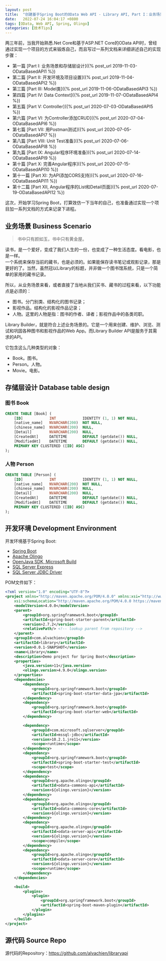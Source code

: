 ```yaml
---
layout: post
title:  "创建基于Spring Boot的OData Web API - Library API, Part I：业务场景和存储层设计"
date:   2022-07-24 16:04:17 +0800
tags: [OData, Web API, Spring, Olingo]
categories: [技术Tips]
---
```


两三年前，当我开始熟悉.Net Core和基于ASP.NET Core的OData API时，曾经通过实现一个项目的方式来锻炼自己，而且写过一系列文档来详细讲述自己的实现步骤：   
- 第一篇 [Part I:  业务场景和存储层设计]({% post_url 2019-11-03-ODataBasedAPI1 %}) 
- 第二篇 [Part II:  开发环境及项目设置]({% post_url 2019-11-04-ODataBasedAPI2 %}) 
- 第三篇 [Part III:  Model类]({% post_url 2019-11-06-ODataBasedAPI3 %}) 
- 第四篇 [Part IV: Data Context]({% post_url 2019-11-07-ODataBasedAPI4 %})
- 第五篇 [Part V: Controller]({% post_url 2020-07-03-ODataBasedAPI5 %}) 
- 第六篇 [Part VI: 为Controller添加CRUD]({% post_url 2020-07-04-ODataBasedAPI6 %}) 
- 第七篇 [Part VII: 用Postman测试]({% post_url 2020-07-05-ODataBasedAPI7 %}) 
- 第八篇 [Part VIII: Unit Test准备]({% post_url 2020-07-06-ODataBasedAPI8 %}) 
- 第九篇 [Part IX: Angular程序环境准备]({% post_url 2020-07-14-ODataBasedAPI9 %})
- 第十篇 [Part X: 完善Angular程序]({% post_url 2020-07-15-ODataBasedAPI10 %})
- 第十一篇 [Part XI: 为API添加CORS支持]({% post_url 2020-07-16-ODataBasedAPI11 %})
- 第十二篇 [Part XII, Angular程序的List和Detail页面]({% post_url 2020-07-19-ODataBasedAPI12 %})

这次，开始学习Spring Boot，打算效仿一下当年的自己，也准备通过实现一个项目加一系列文档的方式来记录下进程。

## 业务场景 Business Scenario

> 书中只有颜如玉，书中只有黄金屋。


读书，是一个爱好，变成了我们人生的一份，也变成了一种生活态度。看电影，也是一样。  
一个系统来保存当前的藏书，也是必须的。如果能保存读书笔记或观影记录，那是更好的了。当然，虽然冠以Library的标题，并非做一个图书馆系统，只是一个简单的家用的藏书记录。

所以，从业务场景来看，或者直接了当地从我们买书、藏书的过程来看，以下功能点是必须的：

- 图书。分门别类、结构化的图书记录；
- 影视作品。结构化的影视作品记录；
- 人物。这里的人物是指：图书的作者、译者；影视作品中的各类司职。


Library Builder，就是符合上述业务场景的。它是一个用来创建、维护、浏览、测试和巩固各种图书和影视作品的Web App。而Library Builder API是服务于其需求的API。

它包含这么几种类型的对象：   
- Book。图书。
- Person。人物。
- Movie。电影。

## 存储层设计 Database table design

### 图书 Book

```sql
CREATE TABLE [Book] (
    [ID]            INT            IDENTITY (1, 1) NOT NULL,
    [native_name]   NVARCHAR(200)  NOT NULL,
    [chinese_name]  NVARCHAR(200)  NULL,
    [Detail]        NVARCHAR(200)  NULL,
    [CreatedAt]     DATETIME       DEFAULT (getdate()) NULL,
    [ModifiedAt]    DATETIME       DEFAULT (getdate()) NULL,
    PRIMARY KEY CLUSTERED ([ID] ASC)
);
```

### 人物 Person

```sql
CREATE TABLE [Person] (
    [ID]            INT            IDENTITY (1, 1) NOT NULL,
    [native_name]   NVARCHAR(200)  NOT NULL,
    [chinese_name]  NVARCHAR(200)  NULL,
    [Detail]        NVARCHAR(200)  NULL,
    [CreatedAt]     DATETIME       DEFAULT (getdate()) NULL,
    [ModifiedAt]    DATETIME       DEFAULT (getdate()) NULL,
    PRIMARY KEY CLUSTERED ([ID] ASC)
);
```

## 开发环境 Development Environment

开发环境基于Spring Boot:  

- [Spring Boot](https://spring.io/projects/spring-boot)
- [Apache Olingo](https://olingo.apache.org/)
- [OpenJava SDK, Microsoft Build](https://www.microsoft.com/openjdk)
- [SQL Server Express](https://www.microsoft.com/en-us/sql-server/sql-server-2019)
- [SQL Server JDBC Driver](https://docs.microsoft.com/en-us/sql/connect/jdbc/download-microsoft-jdbc-driver-for-sql-server)


POM文件如下：   

```xml
<?xml version="1.0" encoding="UTF-8"?>
<project xmlns="http://maven.apache.org/POM/4.0.0" xmlns:xsi="http://www.w3.org/2001/XMLSchema-instance"
	xsi:schemaLocation="http://maven.apache.org/POM/4.0.0 https://maven.apache.org/xsd/maven-4.0.0.xsd">
	<modelVersion>4.0.0</modelVersion>
	<parent>
		<groupId>org.springframework.boot</groupId>
		<artifactId>spring-boot-starter-parent</artifactId>
		<version>2.7.2</version>
		<relativePath/> <!-- lookup parent from repository -->
	</parent>
	<groupId>com.alvachien</groupId>
	<artifactId>library</artifactId>
	<version>0.0.1-SNAPSHOT</version>
	<name>Library</name>
	<description>Demo project for Spring Boot</description>
	<properties>
		<java.version>11</java.version>
		<olingo.version>4.9.0</olingo.version>
	</properties>
	<dependencies>
		<dependency>
			<groupId>org.springframework.boot</groupId>
			<artifactId>spring-boot-starter-data-jpa</artifactId>
		</dependency>
		<dependency>
			<groupId>org.springframework.boot</groupId>
			<artifactId>spring-boot-starter-web</artifactId>
		</dependency>

		<dependency>
			<groupId>com.microsoft.sqlserver</groupId>
			<artifactId>mssql-jdbc</artifactId>
			<version>10.2.1.jre11</version>
			<scope>runtime</scope>
		</dependency>
		<dependency>
			<groupId>org.springframework.boot</groupId>
			<artifactId>spring-boot-starter-test</artifactId>
			<scope>test</scope>
		</dependency>
		<dependency>
			<groupId>org.apache.olingo</groupId>
			<artifactId>odata-commons-api</artifactId>
			<version>${olingo.version}</version>
		</dependency>
		<dependency>
			<groupId>org.apache.olingo</groupId>
			<artifactId>odata-commons-core</artifactId>
			<version>${olingo.version}</version>
		</dependency>
		<dependency>
			<groupId>org.apache.olingo</groupId>
			<artifactId>odata-server-api</artifactId>
			<version>${olingo.version}</version>
			<scope>compile</scope>
		</dependency>
		<dependency>
			<groupId>org.apache.olingo</groupId>
			<artifactId>odata-server-core</artifactId>
			<version>${olingo.version}</version>
			<scope>runtime</scope>
		</dependency>
	</dependencies>

	<build>
		<plugins>
			<plugin>
				<groupId>org.springframework.boot</groupId>
				<artifactId>spring-boot-maven-plugin</artifactId>
			</plugin>
		</plugins>
	</build>
</project>

```

## 源代码 Source Repo

源代码的Repository：<https://github.com/alvachien/libraryapi>

